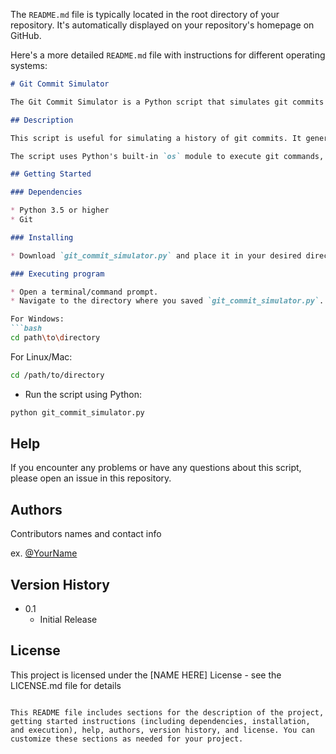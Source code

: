 The `README.md` file is typically located in the root directory of your repository. It's automatically displayed on your repository's homepage on GitHub.

Here's a more detailed `README.md` file with instructions for different operating systems:

```markdown
# Git Commit Simulator

The Git Commit Simulator is a Python script that simulates git commits for a specified number of days.

## Description

This script is useful for simulating a history of git commits. It generates a specified number of commits for each day, up to a maximum number of commits per day. The commits are then pushed to the main branch of the origin remote.

The script uses Python's built-in `os` module to execute git commands, and the `random` module to generate a random number of commits per day. It also includes error handling and logging to make it robust and easy to debug.

## Getting Started

### Dependencies

* Python 3.5 or higher
* Git

### Installing

* Download `git_commit_simulator.py` and place it in your desired directory.

### Executing program

* Open a terminal/command prompt.
* Navigate to the directory where you saved `git_commit_simulator.py`.

For Windows:
```bash
cd path\to\directory
```

For Linux/Mac:
```bash
cd /path/to/directory
```

* Run the script using Python:

```bash
python git_commit_simulator.py
```

## Help

If you encounter any problems or have any questions about this script, please open an issue in this repository.

## Authors

Contributors names and contact info

ex. [@YourName](https://github.com/YourGithubUsername)

## Version History

* 0.1
    * Initial Release

## License

This project is licensed under the [NAME HERE] License - see the LICENSE.md file for details
```

This README file includes sections for the description of the project, getting started instructions (including dependencies, installation, and execution), help, authors, version history, and license. You can customize these sections as needed for your project.